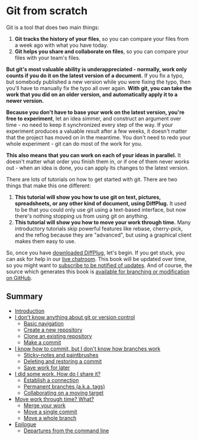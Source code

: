 # Git from scratch

Git is a tool that does two main things:

1. **Git tracks the history of your files**, so you can compare your files from a week ago with what you have today.
2. **Git helps you share and collaborate on files**, so you can compare your files with your team's files.

**But git's most valuable ability is underappreciated - normally, work only counts if you do it on the latest version of a document.**  If you fix a typo, but somebody published a new version while you were fixing the typo, then you'll have to manually fix the typo all over again.  **With git, you can take the work that you did on an older version, and automatically apply it to a newer version.**

**Because you don't have to base your work on the latest version, you're free to experiment**, let an idea simmer, and construct an argument over time - no need to keep it synchronized every step of the way.  If your experiment produces a valuable result after a few weeks, it doesn't matter that the project has moved on in the meantime.  You don't need to redo your whole experiment - git can do most of the work for you.

**This also means that you can work on each of your ideas in parallel.**  It doesn't matter what order you finish them in, or if one of them never works out - when an idea is done, you can apply its changes to the latest version.

There are lots of tutorials on how to get started with git.  There are two things that make this one different:

1. **This tutorial will show you how to use git on text, pictures, spreadsheets, or any other kind of document, using DiffPlug.**  It used to be that you could only use git using a text-based interface, but now there's nothing stopping us from using git on anything.
2. **This tutorial will show you how to move your work through time.**  Many introductory tutorials skip powerful features like rebase, cherry-pick, and the reflog because they are "advanced", but using a graphical client makes them easy to use.

So, once you have [downloaded DiffPlug](http://www.diffplug.com/versions/latest), let's begin.  If you get stuck, you can ask for help in our [live chatroom](https://gitter.im/diffplug/gitfromscratch).  This book will be updated over time, so you might want to [subscribe to be notified of updates](https://www.gitbook.com/book/diffplug/gitfromscratch/details).   And of course, the source which generates this book is [available for branching or modification on GitHub](https://github.com/diffplug/gitfromscratch).

## Summary

* [Introduction](INTRO.md)
* [I don't know anything about git or version control](Start/README.md)
   * [Basic navigation](Start/BasicNav.md)
   * [Create a new repository](Start/CreateNew.md)
   * [Clone an existing repository](Start/CloneExisting.md)
   * [Make a commit](Start/MakeCommit.md)
* [I know how to commit, but I don't know how branches work](Branches/README.md)
   * [Sticky-notes and paintbrushes](Branches/Overview.md)
   * [Deleting and restoring a commit](Branches/Reflog.md)
   * [Save work for later](Branches/SaveForLater.md)
* [I did some work.  How do I share it?](Share/README.md)
   * [Establish a connection](Share/Remotes.md)
   * [Permanent branches (a.k.a. tags)](Share/Tags.md)
   * [Collaborating on a moving target](Share/Branches.md)
* [Move work through time? What?](Move/README.md)
   * [Merge your work](Move/Merge.md)
   * [Move a single commit](Move/Apply.md)
   * [Move a whole branch](Move/Rebase.md)
* [Epilogue](Epilogue/README.md)
   * [Departures from the command line](Epilogue/Departures.md)
